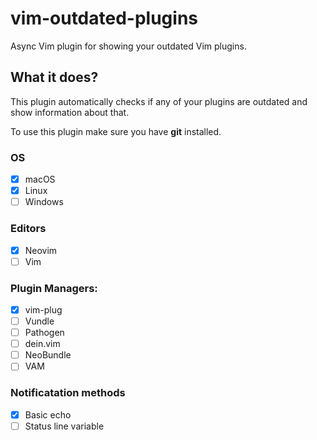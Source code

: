 # vim-outdated-plugins
Async Vim plugin for showing your outdated Vim plugins.

## What it does?
This plugin automatically checks if any of your plugins are outdated and show information about that.

To use this plugin make sure you have **git** installed.

### OS
- [x] macOS
- [x] Linux
- [ ] Windows

### Editors
- [x] Neovim
- [ ] Vim

### Plugin Managers:
 - [x] vim-plug
 - [ ] Vundle
 - [ ] Pathogen
 - [ ] dein.vim
 - [ ] NeoBundle
 - [ ] VAM
 
 ### Notificatation methods
  - [x] Basic echo
  - [ ] Status line variable
